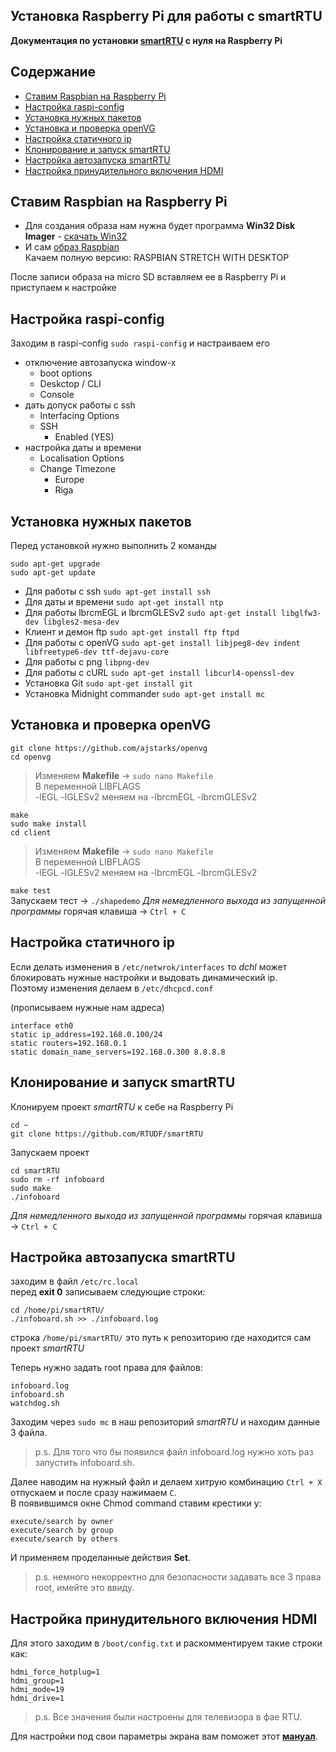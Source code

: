 ## Установка Raspberry Pi для работы с smartRTU
**Документация по установки [smartRTU](https://github.com/RTUDF/smartRTU) с нуля на Raspberry Pi**  

## Содержание
* [Ставим Raspbian на Raspberry Pi](#chapter-0)  
* [Настройка raspi-config](#chapter-1)  
* [Установка нужных пакетов](#chapter-2)  
* [Установка и проверка openVG](#chapter-3)  
* [Настройка статичного ip](#chapter-4)  
* [Клонирование и запуск smartRTU](#chapter-5)  
* [Настройка автозапуска smartRTU](#chapter-6)  
* [Настройка принудительного включения HDMI](#chapter-7)  

<a id="chapter-0"></a>  

## Ставим Raspbian на Raspberry Pi
* Для создания образа нам нужна будет программа **Win32 Disk Imager** - [скачать Win32](https://sourceforge.net/projects/win32diskimager/)  
* И сам [образ Raspbian](https://www.raspberrypi.org/downloads/raspbian/)  
Качаем полную версию: RASPBIAN STRETCH WITH DESKTOP  

После записи образа на micro SD вставляем ее в Raspberry Pi и приступаем к настройке  

<a id="chapter-1"></a>  

## Настройка raspi-config
Заходим в raspi-config `sudo raspi-config` и настраиваем его  
* отключение автозапуска window-x    
  * boot options
  * Deskctop / CLI
  * Console  
* дать допуск работы с ssh  
  * Interfacing Options
  * SSH
    * Enabled (YES)  
* настройка даты и времени  
  * Localisation Options
  * Change Timezone
    * Europe
    * Riga

<a id="chapter-2"></a>  

## Установка нужных пакетов  
Перед установкой нужно выполнить 2 команды  
```
sudo apt-get upgrade  
sudo apt-get update
```

* Для работы с ssh `sudo apt-get install ssh`  
* Для даты и времени `sudo apt-get install ntp`  
* Для работы lbrcmEGL и lbrcmGLESv2 `sudo apt-get install libglfw3-dev libgles2-mesa-dev`  
* Клиент и демон ftp `sudo apt-get install ftp ftpd`  
* Для работы с openVG `sudo apt-get install libjpeg8-dev indent libfreetype6-dev ttf-dejavu-core`  
* Для работы с png `libpng-dev`  
* Для работы с cURL `sudo apt-get install libcurl4-openssl-dev`  
* Установка Git `sudo apt-get install git`  
* Установка Midnight commander `sudo apt-get install mc`  

<a id="chapter-3"></a> 

## Установка и проверка openVG  
```
git clone https://github.com/ajstarks/openvg  
cd openvg  
```
> Изменяем **Makefile** -> `sudo nano Makefile`  
> В переменной LIBFLAGS  
> -lEGL -lGLESv2 меняем на -lbrcmEGL -lbrcmGLESv2  
```
make  
sudo make install  
cd client  
```
> Изменяем **Makefile** -> `sudo nano Makefile`  
> В переменной LIBFLAGS  
> -lEGL -lGLESv2 меняем на -lbrcmEGL -lbrcmGLESv2  

`make test`  
Запускаем тест -> `./shapedemo`
*Для немедленного выхода из запущенной программы* горячая клавиша -> `Ctrl + C`  

<a id="chapter-4"></a> 

## Настройка статичного ip
Если делать изменения в `/etc/netwrok/interfaces` то *dchl* может блокировать нужные настройки и выдовать динамический ip.  
Поэтому изменения делаем в `/etc/dhcpcd.conf`  

(прописываем нужные нам адреса)  
```
interface eth0  
static ip_address=192.168.0.100/24  
static routers=192.168.0.1  
static domain_name_servers=192.168.0.300 8.8.8.8  
```  

<a id="chapter-5"></a> 

## Клонирование и запуск smartRTU  
Клонируем проект *smartRTU* к себе на Raspberry Pi  
```
cd ~  
git clone https://github.com/RTUDF/smartRTU  
```  
Запускаем проект  
```
cd smartRTU  
sudo rm -rf infoboard  
sudo make  
./infoboard  
```  
*Для немедленного выхода из запущенной программы* горячая клавиша -> `Ctrl + C`  

<a id="chapter-6"></a> 

## Настройка автозапуска smartRTU  
заходим в файл `/etc/rc.local`  
перед **exit 0** записываем следующие строки:  
```
cd /home/pi/smartRTU/  
./infoboard.sh >> ./infoboard.log  
```  
строка `/home/pi/smartRTU/` это путь к репозиторию где находится сам проект *smartRTU*  

Теперь нужно задать root права для файлов:  
```  
infoboard.log  
infoboard.sh  
watchdog.sh  
```  
Заходим через `sudo mc` в наш репозиторий *smartRTU* и находим данные 3 файла.  
> p.s. Для того что бы появился файл infoboard.log нужно хоть раз запустить infoboard.sh.  

Далее наводим на нужный файл и делаем хитрую комбинацию `Ctrl + X` отпускаем и после сразу нажимаем `C`.  
В появившимся окне Chmod command ставим крестики у:  
```  
execute/search by owner  
execute/search by group  
execute/search by others  
```  
И применяем проделанные действия **Set**.  
> p.s. немного некорректно для безопасности задавать все 3 права root, имейте это ввиду.

<a id="chapter-7"></a> 

## Настройка принудительного включения HDMI   
Для этого заходим в `/boot/config.txt` и раскомментируем такие строки как:  
```  
hdmi_force_hotplug=1  
hdmi_group=1  
hdmi_mode=19  
hdmi_drive=1  
```  
> p.s. Все значения были настроены для телевизора в фае RTU.

Для настройки под свои параметры экрана вам поможет этот [**мануал**](http://www.armlinux.ru/%D0%BE%D0%BF%D0%B8%D1%81%D0%B0%D0%BD%D0%B8%D0%B5-%D0%BF%D0%B0%D1%80%D0%B0%D0%BC%D0%B5%D1%82%D1%80%D0%BE%D0%B2-%D1%84%D0%B0%D0%B9%D0%BB%D0%B0-config-txt/).  
